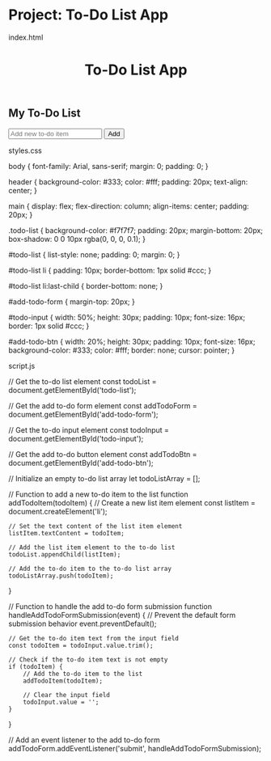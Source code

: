 # Project: To-Do List App
index.html

<!DOCTYPE html>
<html lang="en">
<head>
    <meta charset="UTF-8">
    <meta name="viewport" content="width=device-width, initial-scale=1.0">
    <title>To-Do List App</title>
    <link rel="stylesheet" href="styles.css">
</head>
<body>
    <header>
        <h1>To-Do List App</h1>
    </header>
    <main>
        <section class="todo-list">
            <h2>My To-Do List</h2>
            <ul id="todo-list">
                <!-- To-do list items will be generated here -->
            </ul>
            <form id="add-todo-form">
                <input type="text" id="todo-input" placeholder="Add new to-do item">
                <button id="add-todo-btn">Add</button>
            </form>
        </section>
    </main>
    <script src="script.js"></script>
</body>
</html>


styles.css

body {
    font-family: Arial, sans-serif;
    margin: 0;
    padding: 0;
}

header {
    background-color: #333;
    color: #fff;
    padding: 20px;
    text-align: center;
}

main {
    display: flex;
    flex-direction: column;
    align-items: center;
    padding: 20px;
}

.todo-list {
    background-color: #f7f7f7;
    padding: 20px;
    margin-bottom: 20px;
    box-shadow: 0 0 10px rgba(0, 0, 0, 0.1);
}

#todo-list {
    list-style: none;
    padding: 0;
    margin: 0;
}

#todo-list li {
    padding: 10px;
    border-bottom: 1px solid #ccc;
}

#todo-list li:last-child {
    border-bottom: none;
}

#add-todo-form {
    margin-top: 20px;
}

#todo-input {
    width: 50%;
    height: 30px;
    padding: 10px;
    font-size: 16px;
    border: 1px solid #ccc;
}

#add-todo-btn {
    width: 20%;
    height: 30px;
    padding: 10px;
    font-size: 16px;
    background-color: #333;
    color: #fff;
    border: none;
    cursor: pointer;
}


script.js

// Get the to-do list element
const todoList = document.getElementById('todo-list');

// Get the add to-do form element
const addTodoForm = document.getElementById('add-todo-form');

// Get the to-do input element
const todoInput = document.getElementById('todo-input');

// Get the add to-do button element
const addTodoBtn = document.getElementById('add-todo-btn');

// Initialize an empty to-do list array
let todoListArray = [];

// Function to add a new to-do item to the list
function addTodoItem(todoItem) {
    // Create a new list item element
    const listItem = document.createElement('li');

    // Set the text content of the list item element
    listItem.textContent = todoItem;

    // Add the list item element to the to-do list
    todoList.appendChild(listItem);

    // Add the to-do item to the to-do list array
    todoListArray.push(todoItem);
}

// Function to handle the add to-do form submission
function handleAddTodoFormSubmission(event) {
    // Prevent the default form submission behavior
    event.preventDefault();

    // Get the to-do item text from the input field
    const todoItem = todoInput.value.trim();

    // Check if the to-do item text is not empty
    if (todoItem) {
        // Add the to-do item to the list
        addTodoItem(todoItem);

        // Clear the input field
        todoInput.value = '';
    }
}

// Add an event listener to the add to-do form
addTodoForm.addEventListener('submit', handleAddTodoFormSubmission);

